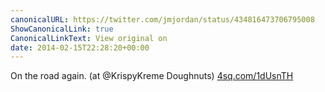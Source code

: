 ```yaml
---
canonicalURL: https://twitter.com/jmjordan/status/434816473706795008
ShowCanonicalLink: true
CanonicalLinkText: View original on
date: 2014-02-15T22:28:20+00:00
---
```

On the road again. (at @KrispyKreme Doughnuts) [4sq.com/1dUsnTH](http://4sq.com/1dUsnTH)